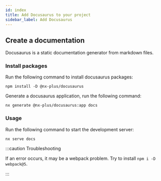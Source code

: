 ```yaml
---
id: index
title: Add Docusaurus to your project
sidebar_label: Add Docusaurus
---
```


## Create a documentation

Docusaurus is a static documentation generator from markdown files.

### Install packages

Run the following command to install docusaurus packages:

```shell
npm install -D @nx-plus/docusaurus
```

Generate a docusaurus application, run the following command:

```shell
nx generate @nx-plus/docusaurus:app docs
```

### Usage

Run the following command to start the development server:

```shell
nx serve docs
```

:::caution Troubleshooting

If an error occurs, it may be a webpack problem. Try to install `npm i -D webpack@5`.

:::
